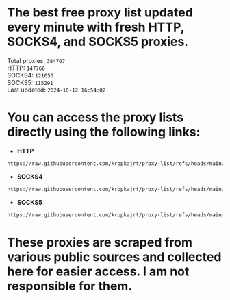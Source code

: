 # The best free proxy list updated every minute with fresh HTTP, SOCKS4, and SOCKS5 proxies.

Total proxies: `384707`  
HTTP: `147766`  
SOCKS4: `121650`  
SOCKS5: `115291`  
Last updated: `2024-10-12 16:54:02`  

# You can access the proxy lists directly using the following links:

- **HTTP**

```bash
https://raw.githubusercontent.com/kropkajrt/proxy-list/refs/heads/main/http.txt
```

- **SOCKS4**

```bash
https://raw.githubusercontent.com/kropkajrt/proxy-list/refs/heads/main/socks4.txt
```

- **SOCKS5**

```bash
https://raw.githubusercontent.com/kropkajrt/proxy-list/refs/heads/main/socks5.txt
```

# These proxies are scraped from various public sources and collected here for easier access. I am not responsible for them.